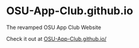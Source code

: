 # OSU-App-Club.github.io
The revamped OSU App Club Website

Check it out at
[OSU-App-Club.github.io/](http://brandonlee503.github.io/OSU-App-Club.github.io/)
